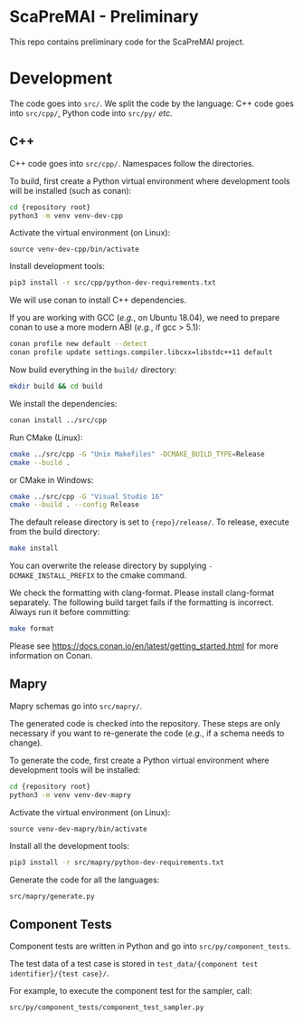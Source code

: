 ScaPreMAI - Preliminary
=======================
This repo contains preliminary code for the ScaPreMAI project.

Development
===========
The code goes into `src/`. We split the code by the language: 
C++ code goes into `src/cpp/`, Python code into `src/py/` *etc.*

C++
---
C++ code goes into `src/cpp/`. Namespaces follow the directories.

To build, first create a Python virtual environment where development
tools will be installed (such as conan):

```bash
cd {repository root}
python3 -m venv venv-dev-cpp
```

Activate the virtual environment (on Linux):
```
source venv-dev-cpp/bin/activate
```

Install development tools:
```bash
pip3 install -r src/cpp/python-dev-requirements.txt
```

We will use conan to install C++ dependencies. 

If you are working with GCC (*e.g.*, on Ubuntu 18.04), we need
to prepare conan to use a more modern ABI (*e.g.*, if gcc > 5.1):
```bash
conan profile new default --detect
conan profile update settings.compiler.libcxx=libstdc++11 default
```

Now build everything in the `build/` directory:
```bash
mkdir build && cd build
```

We install the dependencies:
```bash
conan install ../src/cpp
```

Run CMake (Linux):
```bash
cmake ../src/cpp -G "Unix Makefiles" -DCMAKE_BUILD_TYPE=Release
cmake --build .
```

or CMake in Windows:
```bash
cmake ../src/cpp -G "Visual Studio 16"
cmake --build . --config Release
```

The default release directory is set to `{repo}/release/`. 
To release, execute from the build directory:
```bash
make install
``` 

You can overwrite the release directory by supplying `-DCMAKE_INSTALL_PREFIX` 
to the cmake command.

We check the formatting with clang-format. Please install clang-format separately.
The following build target fails if the formatting is incorrect. Always run it before
committing:
```bash
make format
```

Please see https://docs.conan.io/en/latest/getting_started.html for more information on Conan.

Mapry
-----
Mapry schemas go into `src/mapry/`.

The generated code is checked into the repository. These steps are only necessary
if you want to re-generate the code (*e.g.*, if a schema needs to change).

To generate the code, first create a Python virtual environment where development
tools will be installed:

```bash
cd {repository root}
python3 -m venv venv-dev-mapry
```

Activate the virtual environment (on Linux):
```
source venv-dev-mapry/bin/activate
```

Install all the development tools:
```bash
pip3 install -r src/mapry/python-dev-requirements.txt
```

Generate the code for all the languages:
```bash
src/mapry/generate.py
```

Component Tests
---------------
Component tests are written in Python and go into `src/py/component_tests`.

The test data of a test case is stored in 
`test_data/{component test identifier}/{test case}/`.

For example, to execute the component test for the sampler, call:
```bash
src/py/component_tests/component_test_sampler.py
```

